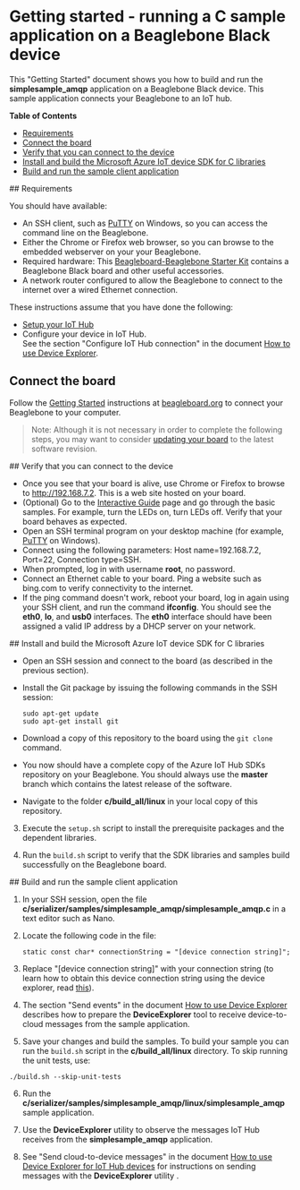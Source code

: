 # Getting started - running a C sample application on a Beaglebone Black device

This "Getting Started" document shows you how to build and run the **simplesample_amqp** application on a Beaglebone Black device. This sample application connects your Beaglebone to an IoT hub.

**Table of Contents**
- [Requirements](#Requirements)
- [Connect the board](#Connect-the-board)
- [Verify that you can connect to the device](#Verify-that-you-can-connect-to-the-device)
- [Install and build the Microsoft Azure IoT device SDK for C libraries](#Load-the-Azure-IoT-bits-and-prerequisites)
- [Build and run the sample client application](#Build-the-Azure-client)

<a name="Requirements"/>
## Requirements

You should have available:
- An SSH client, such as [PuTTY](http://www.putty.org/) on Windows, so you can access the command line on the Beaglebone.
- Either the Chrome or Firefox web browser, so you can browse to the embedded webserver on your your Beaglebone.
- Required hardware: This [Beagleboard-Beaglebone Starter Kit](http://www.amazon.com/Beagleboard-Beaglebone-Starter-Case--Power-Supply--Micro/dp/B00P6TV9V4/ref=sr_1_3?ie=UTF8&qid=1426002583&sr=8-3&keywords=beaglebone) contains a Beaglebone Black board and other useful accessories.
- A network router configured to allow the Beaglebone to connect to the internet over a wired Ethernet connection.

These instructions assume that you have done the following:
- [Setup your IoT Hub][setup-iothub]
- Configure your device in IoT Hub. <br/>See the section "Configure IoT Hub connection" in the document [How to use Device Explorer][device-explorer].

## Connect the board

Follow the [Getting Started](http://beagleboard.org/getting-started) instructions at [beagleboard.org](http://beagleboard.org/) to connect your Beaglebone to your computer.

> Note: Although it is not necessary in order to complete the following steps, you may want to consider [updating your board](http://beagleboard.org/getting-started#update) to the latest software revision.

<a name="Verify-that-you-can-connect-to-the-device"/>
## Verify that you can connect to the device

- Once you see that your board is alive, use Chrome or Firefox to browse to http://192.168.7.2. This is a web site hosted on your board.
- (Optional)  Go to the [Interactive Guide](http://192.168.7.2/Support/BoneScript/) page and go through the basic samples. For example, turn the LEDs on, turn LEDs off. Verify that your board behaves as expected.
- Open an SSH terminal program on your desktop machine (for example, [PuTTY](http://www.putty.org/) on Windows).
- Connect using the following parameters: Host name=192.168.7.2, Port=22, Connection type=SSH.
- When prompted, log in with username **root**, no password.
- Connect an Ethernet cable to your board. Ping a website such as bing.com to verify connectivity to the internet.
- If the ping command doesn't work, reboot your board, log in again using your SSH client, and run the command **ifconfig**. You should see the **eth0**, **lo**, and **usb0** interfaces. The **eth0** interface should have been assigned a valid IP address by a DHCP server on your network.

<a name="Load-the-Azure-IoT-bits-and-prerequisites"/>
## Install and build the Microsoft Azure IoT device SDK for C libraries

- Open an SSH session and connect to the board (as described in the previous section).
- Install the Git package by issuing the following commands in the SSH session:

  ```
  sudo apt-get update
  sudo apt-get install git
  ```

- Download a copy of this repository to the board using the `git clone` command.

- You now should have a complete copy of the Azure IoT Hub SDKs repository on your Beaglebone. You should always use the **master** branch which contains the latest release of the software.

- Navigate to the folder **c/build_all/linux** in your local copy of this repository.

3. Execute the `setup.sh` script to install the prerequisite packages and the dependent libraries.

4. Run the `build.sh` script to verify that the SDK libraries and samples build successfully on the Beaglebone board.

<a name="Build-the-Azure-client"/>
## Build and run the sample client application

1. In your SSH session, open the file **c/serializer/samples/simplesample_amqp/simplesample_amqp.c** in a text editor such as Nano.

2. Locate the following code in the file:
    ```
   static const char* connectionString = "[device connection string]";
    ```
3. Replace "[device connection string]" with your connection string (to learn how to obtain this device connection string using the device explorer, read [this](../../tools/DeviceExplorer/doc/how_to_use_device_explorer.md)).

4. The section "Send events" in the document [How to use Device Explorer](../../tools/DeviceExplorer/doc/how_to_use_device_explorer.md) describes how to prepare the **DeviceExplorer** tool to receive device-to-cloud messages from the sample application.

5. Save your changes and build the samples. To build your sample you can run the `build.sh` script in the **c/build_all/linux** directory. To skip running the unit tests, use:

  ```
  ./build.sh --skip-unit-tests
  ```

6. Run the **c/serializer/samples/simplesample_amqp/linux/simplesample_amqp** sample application.

7. Use the **DeviceExplorer** utility to observe the messages IoT Hub receives from the **simplesample_amqp** application.

8. See "Send cloud-to-device messages" in the document [How to use Device Explorer for IoT Hub devices][device-explorer] for instructions on sending messages with the **DeviceExplorer** utility .


[device-explorer]: ../../tools/DeviceExplorer/doc/how_to_use_device_explorer.md
[setup-iothub]: ../../doc/setup_iothub.md
